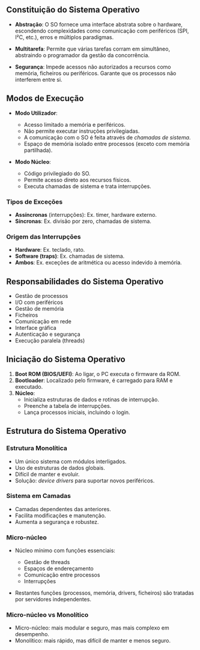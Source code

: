 ## Constituição do Sistema Operativo

- **Abstração**: O SO fornece uma interface abstrata sobre o hardware, escondendo complexidades como comunicação com periféricos (SPI, I²C, etc.), erros e múltiplos paradigmas.

- **Multitarefa**: Permite que várias tarefas corram em simultâneo, abstraindo o programador da gestão da concorrência.

- **Segurança**: Impede acessos não autorizados a recursos como memória, ficheiros ou periféricos. Garante que os processos não interferem entre si.

## Modos de Execução

- **Modo Utilizador**:
  - Acesso limitado a memória e periféricos.
  - Não permite executar instruções privilegiadas.
  - A comunicação com o SO é feita através de *chamadas de sistema*.
  - Espaço de memória isolado entre processos (exceto com memória partilhada).

- **Modo Núcleo**:
  - Código privilegiado do SO.
  - Permite acesso direto aos recursos físicos.
  - Executa chamadas de sistema e trata interrupções.

### Tipos de Exceções

- **Assíncronas** (interrupções): Ex. timer, hardware externo.
- **Síncronas**: Ex. divisão por zero, chamadas de sistema.

### Origem das Interrupções

- **Hardware**: Ex. teclado, rato.
- **Software (traps)**: Ex. chamadas de sistema.
- **Ambos**: Ex. exceções de aritmética ou acesso indevido à memória.

## Responsabilidades do Sistema Operativo

- Gestão de processos  
- I/O com periféricos  
- Gestão de memória  
- Ficheiros  
- Comunicação em rede  
- Interface gráfica  
- Autenticação e segurança  
- Execução paralela (threads)

## Iniciação do Sistema Operativo

1. **Boot ROM (BIOS/UEFI)**: Ao ligar, o PC executa o firmware da ROM.
2. **Bootloader**: Localizado pelo firmware, é carregado para RAM e executado.
3. **Núcleo**: 
   - Inicializa estruturas de dados e rotinas de interrupção.
   - Preenche a tabela de interrupções.
   - Lança processos iniciais, incluindo o login.

## Estrutura do Sistema Operativo

### Estrutura Monolítica

- Um único sistema com módulos interligados.
- Uso de estruturas de dados globais.
- Difícil de manter e evoluir.
- Solução: *device drivers* para suportar novos periféricos.

### Sistema em Camadas

- Camadas dependentes das anteriores.
- Facilita modificações e manutenção.
- Aumenta a segurança e robustez.

### Micro-núcleo

- Núcleo mínimo com funções essenciais:
  - Gestão de threads
  - Espaços de endereçamento
  - Comunicação entre processos
  - Interrupções

- Restantes funções (processos, memória, drivers, ficheiros) são tratadas por servidores independentes.

### Micro-núcleo vs Monolítico

- Micro-núcleo: mais modular e seguro, mas mais complexo em desempenho.
- Monolítico: mais rápido, mas difícil de manter e menos seguro.

